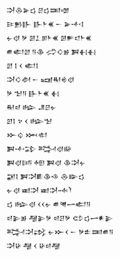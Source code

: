 <div class='block'>
<div class='line'>𒋫𒁲𒅕𒌓 𒆪𒌓𒌅𒌝</div>
<div class='line'>𒄿𒁖𒃲 𒃲𒈨𒌍 𒀸 𒅕𒋾𒋙</div>
<div class='line'>𒉡𒋼 𒃻 𒌆𒁇𒁳𒈨𒌍 𒌆𒊓𒃰𒈨𒌍</div>
<div class='line'>𒌑𒅗𒇻 𒀀𒆠 𒈤𒄭𒂊 𒀉𒈬𒈬</div>
<div class='line'>𒇻 𒋙 𒌋 𒅗𒋙</div>
<div class='line'>𒋫𒄭𒀠 𒀸 𒍢𒊑𒄴𒋼</div>
<div class='line'>𒃻 𒈠𒀀 𒃲𒈨𒌍 𒈬</div>
<div class='line'>𒊑𒁀 𒈗 𒂗𒆪𒉡</div>
<div class='line'>𒇻𒋙 𒆳 𒌋 𒈗𒈠</div>
<div class='line'>𒁍𒌒 𒈲𒊕</div>
<div class='line'>𒀉𒋾𒁉 𒅋𒋼𒄫</div>
<div class='line'>𒀉𒋼𒅀 𒅇 𒀉𒋼 𒆠𒋫𒉡</div>
<div class='line'>𒂼𒋙 𒀉𒋫𒀾𒆠𒈾 𒁲𒅔𒌓</div>
<div class='line'>𒉡𒋼 𒀜𒋫 𒀜𒋫𒁄𒇺</div>
<div class='line'>𒌓 𒈗𒋼 𒌋𒌋𒉡 𒌑𒇴𒅂𒅗𒀀</div>
<div class='line'>𒁀𒉌𒂊 𒆷𒉌𒃻 𒁀𒆪𒃻 𒌌𒌓𒅂𒀭𒉌</div>
<div class='line'>𒅋𒋫𒃶 𒉡𒁍𒌋 𒀸 𒃻𒉺𒌅𒌑𒀀</div>
<div class='line'>𒋫𒄩 𒆷 𒌋 𒄩𒁀𒆷</div>
</div>